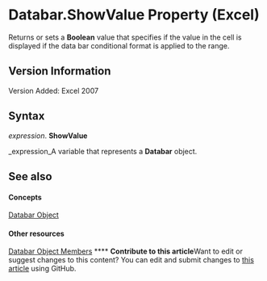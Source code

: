 
# Databar.ShowValue Property (Excel)

Returns or sets a  **Boolean** value that specifies if the value in the cell is displayed if the data bar conditional format is applied to the range.


## Version Information

Version Added: Excel 2007 


## Syntax

 _expression_. **ShowValue**

 _expression_A variable that represents a  **Databar** object.


## See also


#### Concepts


 [Databar Object](2684e913-c278-e6be-ba9d-053b6ad58bae.md)
#### Other resources


 [Databar Object Members](137f7e88-bb61-48a3-d2cb-76a8282cd62e.md)
****   **Contribute to this article**Want to edit or suggest changes to this content? You can edit and submit changes to  [this article](https://github.com/jhershey00/VBA_Excel_Test/OpenXMLCon/articles/d8a366b9-78c3-cdfa-27f5-f27082832828.md) using GitHub.

